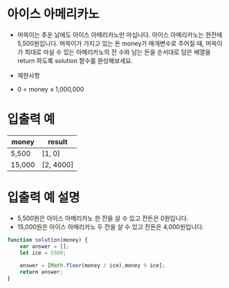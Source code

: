 # 아이스 아메리카노 

- 머쓱이는 추운 날에도 아이스 아메리카노만 마십니다. 아이스 아메리카노는 한잔에 5,500원입니다. 머쓱이가 가지고 있는 돈 money가 매개변수로 주어질 때, 머쓱이가 최대로 마실 수 있는 아메리카노의 잔 수와 남는 돈을 순서대로 담은 배열을 return 하도록 solution 함수를 완성해보세요.

- 제한사항
- 0 < money ≤ 1,000,000

# 입출력 예

| money	 | result |
| ---- | ------ |
| 5,500 | [1, 0] |
| 15,000 | [2, 4000] |

# 입출력 예 설명
- 5,500원은 아이스 아메리카노 한 잔을 살 수 있고 잔돈은 0원입니다.
- 15,000원은 아이스 아메리카노 두 잔을 살 수 있고 잔돈은 4,000원입니다.




```javascript
function solution(money) {
    var answer = [];
    let ice = 5500;
    
    answer = [Math.floor(money / ice),money % ice];
    return answer;
}
```